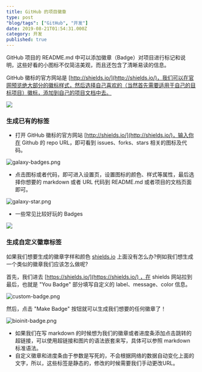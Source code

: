 ```yaml
---
title: GitHub 的项目徽章
type: post
"blog/tags": ["GitHub", "开发"]
date: 2019-08-21T01:54:31.000Z
category: 开发
published: true
---
```


GitHub 项目的 README.md 中可以添加徽章（Badge）对项目进行标记和说明，这些好看的小图标不仅简洁美观，而且还包含了清晰易读的信息。

GitHub 徽标的官方网站是 [http://shields.io/](http://shields.io/)，我们可以在官网预览绝大部分的徽标样式，然后选择自己喜欢的（当然首先需要适用于自己的目标项目）徽标，添加到自己的项目文档中去。

![](https://qiniu.bioinit.com/yuque/0/2019/png/126032/1566372610540-403c6104-d739-4a28-9141-5ead8d8fed77.png#align=left&display=inline&height=99&name=image.png&originHeight=99&originWidth=679&size=4679&status=done&width=679)

### 生成已有的标签

- 打开 GitHub 徽标的官方网站 [http://shields.io/](http://shields.io/)，输入你在 Github 的 repo URL，即可看到 issues、forks、stars 相关的图标及代码。

![galaxy-badges.png](https://qiniu.bioinit.com/yuque/0/2019/png/126032/1566738475988-cc06f341-eb6d-4fa2-bfc9-5d84e0ed5670.png#align=left&display=inline&height=793&name=galaxy-badges.png&originHeight=793&originWidth=1364&size=93070&status=done&width=1364)



- 点击图标或者代码，即可进入设置页，设置图标的颜色、样式等属性，最后选择你想要的 markdown 或者 URL 代码到 README.md 或者项目的文档页面即可。

![galaxy-star.png](https://qiniu.bioinit.com/yuque/0/2019/png/126032/1566738487674-6f8b7ecf-106f-4d82-b5df-8e173d25f300.png#align=left&display=inline&height=999&name=galaxy-star.png&originHeight=999&originWidth=1363&size=58871&status=done&width=1363)

- 一些常见比较好玩的 Badges

![](https://qiniu.bioinit.com/yuque/0/2019/png/126032/1566354267965-1cce470f-faf8-48c0-a3db-361da2dae48e.png#align=left&display=inline&height=551&name=image.png&originHeight=551&originWidth=675&size=34739&status=done&width=675)

### 生成自定义徽章标签

如果我们想要生成的徽章字样和颜色 [shields.io](http://shields.io/) 上面没有怎么办?例如我们想生成一个类似的徽章我们应该怎么做呢?

首先，我们进去 [https://shields.io/](https://shields.io/) ，在 shields 网站拉到最后，也就是 "You Badge" 部分填写自定义的 label、message、color 信息。

![custom-badge.png](https://qiniu.bioinit.com/yuque/0/2019/png/126032/1566738235681-0a1a65e4-6663-4ae6-8458-df90e02c887f.png#align=left&display=inline&height=721&name=custom-badge.png&originHeight=721&originWidth=1364&size=57490&status=done&width=1364)

然后，点击 "Make Badge" 按钮就可以生成我们想要的任何徽章了！

![bioinit-badge.png](https://qiniu.bioinit.com/yuque/0/2019/png/126032/1566738427295-cfbcc2a3-460a-4dab-9c6e-eab624113b31.png#align=left&display=inline&height=641&name=bioinit-badge.png&originHeight=641&originWidth=1018&size=36489&status=done&width=1018)

- 如果我们在写 markdown 的时候想为我们的徽章或者进度条添加点击跳转的超链接，可以使用超链接和图片的语法嵌套来写，具体可以参照 markdown 标准语法。
- 自定义徽章和进度条由于参数是写死的，不会根据网络的数据自动变化上面的文字，所以，这些标签是静态的，修改的时候需要我们手动更改URL。

